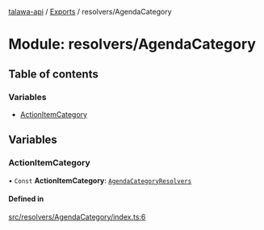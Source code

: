 [talawa-api](../README.md) / [Exports](../modules.md) / resolvers/AgendaCategory

# Module: resolvers/AgendaCategory

## Table of contents

### Variables

- [ActionItemCategory](resolvers_AgendaCategory.md#actionitemcategory)

## Variables

### ActionItemCategory

• `Const` **ActionItemCategory**: [`AgendaCategoryResolvers`](types_generatedGraphQLTypes.md#agendacategoryresolvers)

#### Defined in

[src/resolvers/AgendaCategory/index.ts:6](https://github.com/adi790uu/talawa-api/blob/b1ec05b/src/resolvers/AgendaCategory/index.ts#L6)
